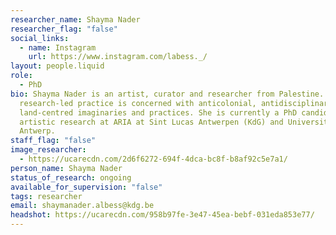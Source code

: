 ```yaml
---
researcher_name: Shayma Nader
researcher_flag: "false"
social_links:
  - name: Instagram
    url: https://www.instagram.com/labess._/
layout: people.liquid
role:
  - PhD
bio: Shayma Nader is an artist, curator and researcher from Palestine. Her
  research-led practice is concerned with anticolonial, antidisciplinary and
  land-centred imaginaries and practices. She is currently a PhD candidate in
  artistic research at ARIA at Sint Lucas Antwerpen (KdG) and University of
  Antwerp.
staff_flag: "false"
image_researcher:
  - https://ucarecdn.com/2d6f6272-694f-4dca-bc8f-b8af92c5e7a1/
person_name: Shayma Nader
status_of_research: ongoing
available_for_supervision: "false"
tags: researcher
email: shaymanader.albess@kdg.be
headshot: https://ucarecdn.com/958b97fe-3e47-45ea-bebf-031eda853e77/
---
```

